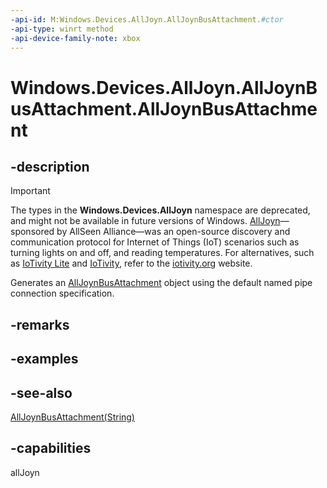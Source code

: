```yaml
---
-api-id: M:Windows.Devices.AllJoyn.AllJoynBusAttachment.#ctor
-api-type: winrt method
-api-device-family-note: xbox
---
```


<!-- Method syntax
public AllJoynBusAttachment()
-->

# Windows.Devices.AllJoyn.AllJoynBusAttachment.AllJoynBusAttachment

## -description

> [!IMPORTANT]
> The types in the **Windows.Devices.AllJoyn** namespace are deprecated, and might not be available in future versions of Windows. [AllJoyn](https://openconnectivity.org/technology/reference-implementation/alljoyn/)&mdash;sponsored by AllSeen Alliance&mdash;was an open-source discovery and communication protocol for Internet of Things (IoT) scenarios such as turning lights on and off, and reading temperatures. For alternatives, such as [IoTivity Lite](https://github.com/iotivity/iotivity-lite) and [IoTivity](https://github.com/iotivity/iotivity), refer to the [iotivity.org](https://iotivity.org/) website.

Generates an [AllJoynBusAttachment](alljoynbusattachment.md) object using the default named pipe connection specification.

## -remarks

## -examples

## -see-also
[AllJoynBusAttachment(String)](alljoynbusattachment_alljoynbusattachment_290278668.md)

## -capabilities
allJoyn
